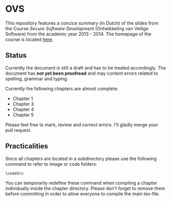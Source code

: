 OVS
===

This repository features a concice summary (in Dutch) of the slides from the Course *Secure Software Development* (Ontwikkeling van Veilige Software) from the academic year 2013 - 2014. The homepage of the course is located [here](http://people.cs.kuleuven.be/~frank.piessens/OVS/).

Status
------

Currently the document is still a draft and has to be treated accordingly. The document has **not yet been proofread** and may content errors related to spelling, grammar and typing. 

Currently the following chapters are almost complete:

* Chapter 1
* Chapter 3
* Chapter 4
* Chapter 5

Please feel free to mark, review and correct errors. I'll gladly merge your pull request. 

Practicalities
--------------
Since all chapters are located in a subdirectory please use the following command to refer to image or code folders:

```\imageSrc
\codeSrc
```
You can temporarily redefine these command when compiling a chapter individually inside the chapter directory. Please don't forget to remove them before committing in order to allow everyone to compile the main tex-file.
